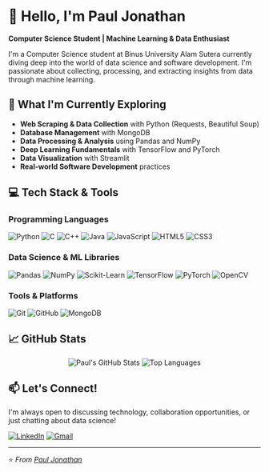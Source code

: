 # 👋 Hello, I'm Paul Jonathan

**Computer Science Student | Machine Learning & Data Enthusiast**

I'm a Computer Science student at Binus University Alam Sutera currently diving deep into the world of data science and software development. I'm passionate about collecting, processing, and extracting insights from data through machine learning.

## 🚀 What I'm Currently Exploring

- **Web Scraping & Data Collection** with Python (Requests, Beautiful Soup)
- **Database Management** with MongoDB
- **Data Processing & Analysis** using Pandas and NumPy
- **Deep Learning Fundamentals** with TensorFlow and PyTorch
- **Data Visualization** with Streamlit
- **Real-world Software Development** practices

## 💻 Tech Stack & Tools

### Programming Languages
![Python](https://img.shields.io/badge/Python-3776AB?style=for-the-badge&logo=python&logoColor=white)
![C](https://img.shields.io/badge/C-A8B9CC?style=for-the-badge&logo=c&logoColor=black)
![C++](https://img.shields.io/badge/C++-00599C?style=for-the-badge&logo=c%2B%2B&logoColor=white)
![Java](https://img.shields.io/badge/Java-ED8B00?style=for-the-badge&logo=java&logoColor=white)
![JavaScript](https://img.shields.io/badge/JavaScript-F7DF1E?style=for-the-badge&logo=javascript&logoColor=black)
![HTML5](https://img.shields.io/badge/HTML5-E34F26?style=for-the-badge&logo=html5&logoColor=white)
![CSS3](https://img.shields.io/badge/CSS3-1572B6?style=for-the-badge&logo=css3&logoColor=white)

### Data Science & ML Libraries
![Pandas](https://img.shields.io/badge/Pandas-150458?style=for-the-badge&logo=pandas&logoColor=white)
![NumPy](https://img.shields.io/badge/NumPy-013243?style=for-the-badge&logo=numpy&logoColor=white)
![Scikit-Learn](https://img.shields.io/badge/Scikit_Learn-F7931E?style=for-the-badge&logo=scikit-learn&logoColor=white)
![TensorFlow](https://img.shields.io/badge/TensorFlow-FF6F00?style=for-the-badge&logo=tensorflow&logoColor=white)
![PyTorch](https://img.shields.io/badge/PyTorch-EE4C2C?style=for-the-badge&logo=pytorch&logoColor=white)
![OpenCV](https://img.shields.io/badge/OpenCV-5C3EE8?style=for-the-badge&logo=opencv&logoColor=white)

### Tools & Platforms
![Git](https://img.shields.io/badge/Git-F05032?style=for-the-badge&logo=git&logoColor=white)
![GitHub](https://img.shields.io/badge/GitHub-181717?style=for-the-badge&logo=github&logoColor=white)
![MongoDB](https://img.shields.io/badge/MongoDB-47A248?style=for-the-badge&logo=mongodb&logoColor=white)

## 📈 GitHub Stats

<p align="center">
  <img src="https://github-readme-stats.vercel.app/api?username=YOUR_USERNAME&show_icons=true&theme=default" alt="Paul's GitHub Stats" />
  <img src="https://github-readme-stats.vercel.app/api/top-langs/?username=YOUR_USERNAME&layout=compact&theme=default" alt="Top Languages" />
</p>

## 📫 Let's Connect!

I'm always open to discussing technology, collaboration opportunities, or just chatting about data science!

[![LinkedIn](https://img.shields.io/badge/LinkedIn-0A66C2?style=for-the-badge&logo=linkedin&logoColor=white)](https://www.linkedin.com/in/paul-jonathan-72116330b)
[![Gmail](https://img.shields.io/badge/Gmail-EA4335?style=for-the-badge&logo=gmail&logoColor=white)](mailto:paulj.61204@gmail.com)

---

⭐ *From [Paul Jonathan](https://github.com/YOUR_USERNAME)*
